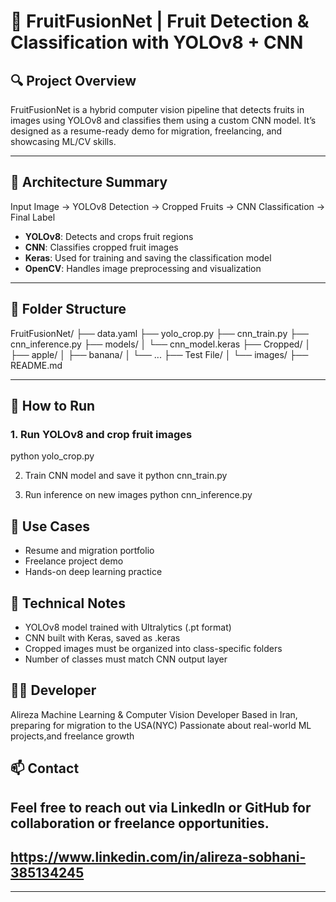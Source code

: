 # 🍎 FruitFusionNet | Fruit Detection & Classification with YOLOv8 + CNN

## 🔍 Project Overview
FruitFusionNet is a hybrid computer vision pipeline that detects fruits in images using YOLOv8 and classifies them using a custom CNN model. It’s designed as a resume-ready demo for migration, freelancing, and showcasing ML/CV skills.

---

## 🧠 Architecture Summary
Input Image → YOLOv8 Detection → Cropped Fruits → CNN Classification → Final Label

- **YOLOv8**: Detects and crops fruit regions
- **CNN**: Classifies cropped fruit images
- **Keras**: Used for training and saving the classification model
- **OpenCV**: Handles image preprocessing and visualization

---

## 📁 Folder Structure


FruitFusionNet/ ├── data.yaml ├── yolo_crop.py ├── cnn_train.py ├── cnn_inference.py ├── models/ │   └── cnn_model.keras ├── Cropped/ │   ├── apple/ │   ├── banana/ │   └── ... ├── Test File/ │   └── images/ ├── README.md

---

## 🚀 How to Run

### 1. Run YOLOv8 and crop fruit images

python yolo_crop.py


2. Train CNN model and save it
python cnn_train.py


3. Run inference on new images
python cnn_inference.py


## 🎯 Use Cases
- Resume and migration portfolio
- Freelance project demo
- Hands-on deep learning practice

## 📌 Technical Notes
- YOLOv8 model trained with Ultralytics (.pt format)
- CNN built with Keras, saved as .keras
- Cropped images must be organized into class-specific folders
- Number of classes must match CNN output layer

## 🙋‍♂️ Developer
Alireza
Machine Learning & Computer Vision Developer
Based in Iran, preparing for migration to the USA(NYC)
Passionate about real-world ML projects,and freelance growth

## 📫 Contact
## Feel free to reach out via LinkedIn or GitHub for collaboration or freelance opportunities.
## https://www.linkedin.com/in/alireza-sobhani-385134245
---

